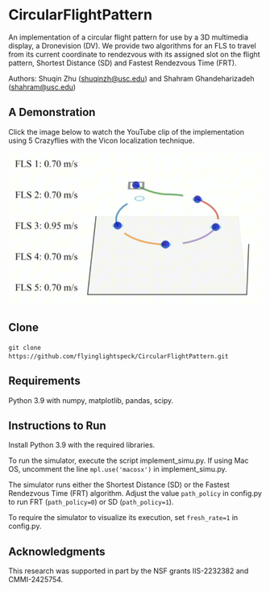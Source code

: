 # CircularFlightPattern
An implementation of a circular flight pattern for use by a 3D multimedia display, a Dronevision (DV).  We provide two algorithms for an FLS to travel from its current coordinate to rendezvous with its assigned slot on the flight pattern, Shortest Distance (SD) and Fastest Rendezvous Time (FRT).

Authors:  Shuqin Zhu (shuqinzh@usc.edu) and Shahram Ghandeharizadeh (shahram@usc.edu)

## A Demonstration
Click the image below to watch the YouTube clip of the implementation using 5 Crazyflies with the Vicon localization technique.

[![A Demonstration](https://github.com/flyinglightspeck/CircularFlightPattern/blob/main/simulation.png)](https://www.youtube.com/watch?v=_hcwj3lhY5g)


## Clone
``git clone https://github.com/flyinglightspeck/CircularFlightPattern.git``

## Requirements
Python 3.9 with
numpy,
matplotlib,
pandas,
scipy.

## Instructions to Run
Install Python 3.9 with the required libraries.  

To run the simulator, execute the script implement_simu.py.  If using Mac OS, uncomment the line `mpl.use('macosx')` in implement_simu.py.

The simulator runs either the Shortest Distance (SD) or the Fastest Rendezvous Time (FRT) algorithm.  Adjust the value `path_policy` in config.py to run FRT (`path_policy=0`) or SD (`path_policy=1`).  

To require the simulator to visualize its execution, set `fresh_rate=1` in config.py.

## Acknowledgments
This research was supported in part by the NSF grants IIS-2232382 and CMMI-2425754.
